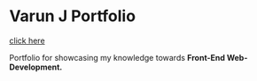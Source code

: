 # Varun J Portfolio 

 [click here](https://vjram-portfolio-web-dev.netlify.app/)



 Portfolio for showcasing my knowledge towards **Front-End Web-Development.**
